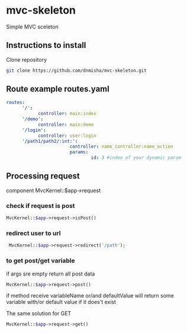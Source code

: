 # mvc-skeleton

Simple MVC sceleton

## Instructions to install

Clone repository
```bash
git clone https://github.com/dnmisha/mvc-skeleton.git 
``` 
## Route example routes.yaml

```yaml
routes:
      '/':
            controller: main:index
      '/demo':
            controller: main:demo
      '/login':
            controller: user:login
      '/path1/path2/:int:':
                        controller: name_controller:name_action
                        params:
                                id: 3 #index of your dynamic param
```

## Processing request 
component MvcKernel::$app->request

### check if request is post

```php
MvcKernel::$app->request->isPost()
```

### redirect user to url

```php
 MvcKernel::$app->request->redirect('/path');
```
### to get post/get variable
if args sre empty return all post data
```php
MvcKernel::$app->request->post()
```
if method receive variableName or/and defaultValue will return some variable with/or default value if it does't exist

The same solution for GET
```php
MvcKernel::$app->request->get()
```
